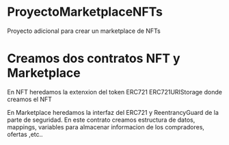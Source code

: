 # ProyectoMarketplaceNFTs
Proyecto adicional para crear un marketplace de NFTs

# Creamos dos contratos NFT y Marketplace

En NFT heredamos la extenxion del token ERC721 ERC721URIStorage donde creamos el NFT

En Marketplace heredamos la interfaz del ERC721 y ReentrancyGuard de la parte de seguridad.
En este contrato creamos estructura de datos, mappings, variables para almacenar informacion de los compradores, ofertas ,etc..



